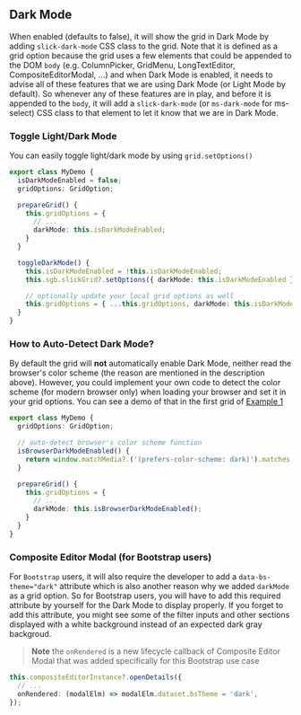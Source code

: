 ## Dark Mode

When enabled (defaults to false), it will show the grid in Dark Mode by adding `slick-dark-mode` CSS class to the grid. Note that it is defined as a grid option because the grid uses a few elements that could be appended to the DOM `body` (e.g. ColumnPicker, GridMenu, LongTextEditor, CompositeEditorModal, ...) and when Dark Mode is enabled, it needs to advise all of these features that we are using Dark Mode (or Light Mode by default). So whenever any of these features are in play, and before it is appended to the `body`, it will add a `slick-dark-mode` (or `ms-dark-mode` for ms-select) CSS class to that element to let it know that we are in Dark Mode.


### Toggle Light/Dark Mode

You can easily toggle light/dark mode by using `grid.setOptions()`

```ts
export class MyDemo {
  isDarkModeEnabled = false;
  gridOptions: GridOption;

  prepareGrid() {
    this.gridOptions = {
      // ...
      darkMode: this.isDarkModeEnabled;
    }
  }

  toggleDarkMode() {
    this.isDarkModeEnabled = !this.isDarkModeEnabled;
    this.sgb.slickGrid?.setOptions({ darkMode: this.isDarkModeEnabled });

    // optionally update your local grid options as well
    this.gridOptions = { ...this.gridOptions, darkMode: this.isDarkModeEnabled };
  }
}
```

### How to Auto-Detect Dark Mode?

By default the grid will **not** automatically enable Dark Mode, neither read the browser's color scheme (the reason are mentioned in the description above). However, you could implement your own code to detect the color scheme (for modern browser only) when loading your browser and set it in your grid options. You can see a demo of that in the first grid of [Example 1](https://ghiscoding.github.io/slickgrid-universal/#/example01)

```ts
export class MyDemo {
  gridOptions: GridOption;

  // auto-detect browser's color scheme function
  isBrowserDarkModeEnabled() {
    return window.matchMedia?.('(prefers-color-scheme: dark)').matches ?? false;
  }

  prepareGrid() {
    this.gridOptions = {
      // ...
      darkMode: this.isBrowserDarkModeEnabled();
    }
  }
}
```

### Composite Editor Modal (for Bootstrap users)

For `Bootstrap` users, it will also require the developer to add a `data-bs-theme="dark"` attribute which is also another reason why we added `darkMode` as a grid option. So for Bootstrap users, you will have to add this required attribute by yourself for the Dark Mode to display properly. If you forget to add this attribute, you might see some of the filter inputs and other sections displayed with a white background instead of an expected dark gray backgroud.

> **Note** the `onRendered` is a new lifecycle callback of Composite Editor Modal that was added specifically for this Bootstrap use case

```ts
this.compositeEditorInstance?.openDetails({
  // ...
  onRendered: (modalElm) => modalElm.dataset.bsTheme = 'dark',
});
```
